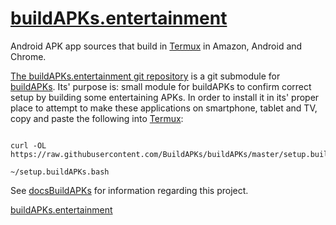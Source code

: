 # [buildAPKs.entertainment](https://github.com/BuildAPKs/buildAPKs.entertainment)
Android APK app sources that build in [Termux](https://github.com/termux) in Amazon, Android and Chrome. 

[The buildAPKs.entertainment git repository](https://github.com/BuildAPKs/buildAPKs.entertainment) is a git submodule for [buildAPKs](https://github.com/BuildAPKs/buildAPKs).  Its' purpose is: small module for buildAPKs to confirm correct setup by building some entertaining APKs.  In order to install it in its' proper place to attempt to make these applications on smartphone, tablet and TV, copy and paste the following into [Termux](https://github.com/termux):

```

curl -OL https://raw.githubusercontent.com/BuildAPKs/buildAPKs/master/setup.buildAPKs.bash

~/setup.buildAPKs.bash

```

See [docsBuildAPKs](https://github.com/BuildAPKs/docsBuildAPKs/) for information regarding this project.

[buildAPKs.entertainment](https://buildapks.github.io/buildAPKs.entertainment)
<!--README.md OEF-->

